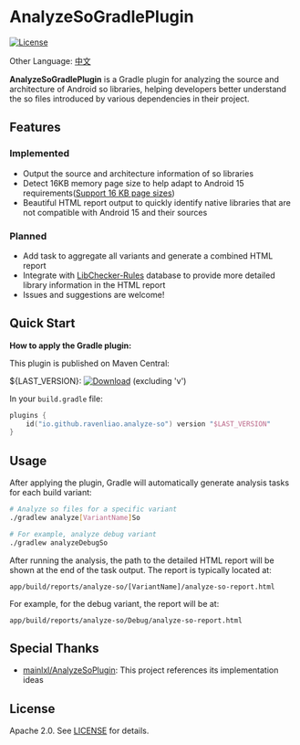 # AnalyzeSoGradlePlugin

[![License][license_image]][license_link]

Other Language: [中文](README_zh.md)

**AnalyzeSoGradlePlugin** is a Gradle plugin for analyzing the source and architecture of Android so libraries, helping developers better understand the so files introduced by various dependencies in their project.



## Features

### Implemented
- Output the source and architecture information of so libraries
- Detect 16KB memory page size to help adapt to Android 15 requirements([Support 16 KB page sizes](https://developer.android.com/guide/practices/page-sizes))
- Beautiful HTML report output to quickly identify native libraries that are not compatible with Android 15 and their sources

### Planned
- Add task to aggregate all variants and generate a combined HTML report
- Integrate with [LibChecker-Rules](https://github.com/LibChecker/LibChecker-Rules) database to provide more detailed library information in the HTML report
- Issues and suggestions are welcome!

## Quick Start
**How to apply the Gradle plugin:**

This plugin is published on Maven Central:

${LAST_VERSION}: [![Download][version_icon]][version_link] (excluding 'v')

In your `build.gradle` file:

```kotlin
plugins {
    id("io.github.ravenliao.analyze-so") version "$LAST_VERSION"
}
```

## Usage

After applying the plugin, Gradle will automatically generate analysis tasks for each build variant:

```bash
# Analyze so files for a specific variant
./gradlew analyze[VariantName]So

# For example, analyze debug variant
./gradlew analyzeDebugSo
```

After running the analysis, the path to the detailed HTML report will be shown at the end of the task output. The report is typically located at:
```
app/build/reports/analyze-so/[VariantName]/analyze-so-report.html
```

For example, for the debug variant, the report will be at:
```
app/build/reports/analyze-so/Debug/analyze-so-report.html
```

## Special Thanks

- [mainlxl/AnalyzeSoPlugin](https://github.com/mainlxl/AnalyzeSoPlugin): This project references its implementation ideas

## License

Apache 2.0. See [LICENSE](LICENSE) for details.

[version_icon]: https://img.shields.io/maven-central/v/io.github.ravenliao.analyze-so/gradle-plugin
[version_link]: https://repo1.maven.org/maven2/io/github/ravenliao/analyze-so/gradle-plugin/
[license_image]: https://img.shields.io/badge/License-Apache%202-blue.svg
[license_link]: https://www.apache.org/licenses/LICENSE-2.0
